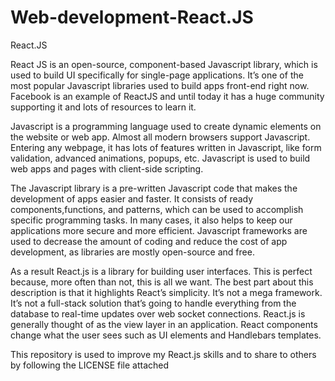 # Web-development-React.JS
React.JS

React JS is an open-source, component-based Javascript library, which is used to build UI
specifically for single-page applications. It’s one of the most popular Javascript libraries
used to build apps front-end right now. Facebook is an example of ReactJS and until today it 
has a huge community supporting it and lots of resources to learn it.

Javascript is a programming language used to create dynamic elements on the website or web app.
Almost all modern browsers support Javascript. Entering any webpage, it has lots of features 
written in Javascript, like form validation, advanced animations, popups, etc. Javascript is 
used to build web apps and pages with client-side scripting.

The Javascript library is a pre-written Javascript code that makes the development of apps easier 
and faster. It consists of ready components,functions, and patterns, which can be used to accomplish 
specific programming tasks. In many cases, it also helps to keep our applications more secure and
more efficient. Javascript frameworks are used to decrease the amount of coding and reduce the cost 
of app development, as libraries are mostly open-source and free.

As a result React.js is a library for building user interfaces. This is perfect because, more often than not, 
this is all we want. The best part about this description is that it highlights React’s simplicity. It’s
not a mega framework. It’s not a full-stack solution that’s going to handle everything from the database
to real-time updates over web socket connections. React.js is generally thought of as the view layer in an
application. React components change what the user sees such as UI elements and Handlebars templates.

This repository is used to improve my React.js skills and to share to others by following the LICENSE file attached 
